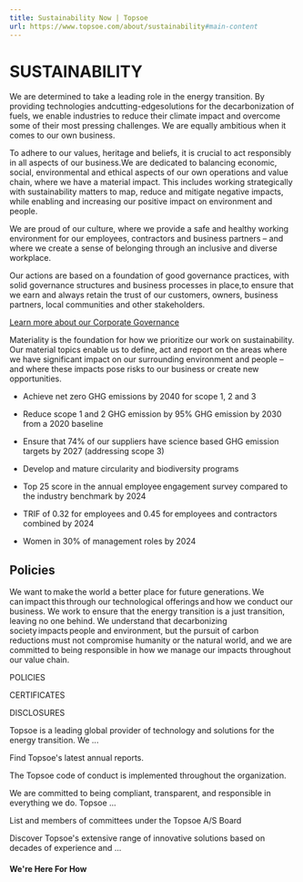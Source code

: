 ```yaml
---
title: Sustainability Now | Topsoe
url: https://www.topsoe.com/about/sustainability#main-content
---
```


# SUSTAINABILITY

We are determined to take a leading role in the energy transition. By providing technologies andcutting-edgesolutions for the decarbonization of fuels, we enable industries to reduce their climate impact and overcome some of their most pressing challenges. We are equally ambitious when it comes to our own business.

To adhere to our values, heritage and beliefs, it is crucial to act responsibly in all aspects of our business.We are dedicated to balancing economic, social, environmental and ethical aspects of our own operations and value chain, where we have a material impact. This includes working strategically with sustainability matters to map, reduce and mitigate negative impacts, while enabling and increasing our positive impact on environment and people.

We are proud of our culture, where we provide a safe and healthy working environment for our employees, contractors and business partners – and where we create a sense of belonging through an inclusive and diverse workplace.

Our actions are based on a foundation of good governance practices, with solid governance structures and business processes in place,to ensure that we earn and always retain the trust of our customers, owners, business partners, local communities and other stakeholders.

[Learn more about our Corporate Governance](/our-resources/corporate/corporate-governance)

Materiality is the foundation for how we prioritize our work on sustainability. Our material topics enable us to define, act and report on the areas where we have significant impact on our surrounding environment and people – and where these impacts pose risks to our business or create new opportunities.

- Achieve net zero GHG emissions by 2040 for scope 1, 2 and 3

- Reduce scope 1 and 2 GHG emission by 95% GHG emission by 2030 from a 2020 baseline

- Ensure that 74% of our suppliers have science based GHG emission targets by 2027 (addressing scope 3)

- Develop and mature circularity and biodiversity programs

- Top 25 score in the annual employee engagement survey compared to the industry benchmark by 2024

- TRIF of 0.32 for employees and 0.45 for employees and contractors combined by 2024

- Women in 30% of management roles by 2024

## Policies

We want to make the world a better place for future generations. We can impact this through our technological offerings and how we conduct our business. We work to ensure that the energy transition is a just transition, leaving no one behind. We understand that decarbonizing society impacts people and environment, but the pursuit of carbon reductions must not compromise humanity or the natural world, and we are committed to being responsible in how we manage our impacts throughout our value chain.

POLICIES

CERTIFICATES

DISCLOSURES

Topsoe is a leading global provider of technology and solutions for the energy transition. We ...

Find Topsoe's latest annual reports.

The Topsoe code of conduct is implemented throughout the organization.

We are committed to being compliant, transparent, and responsible in everything we do. Topsoe ...

List and members of committees under the Topsoe A/S Board

Discover Topsoe's extensive range of innovative solutions based on decades of experience and ...

#### We're Here For How